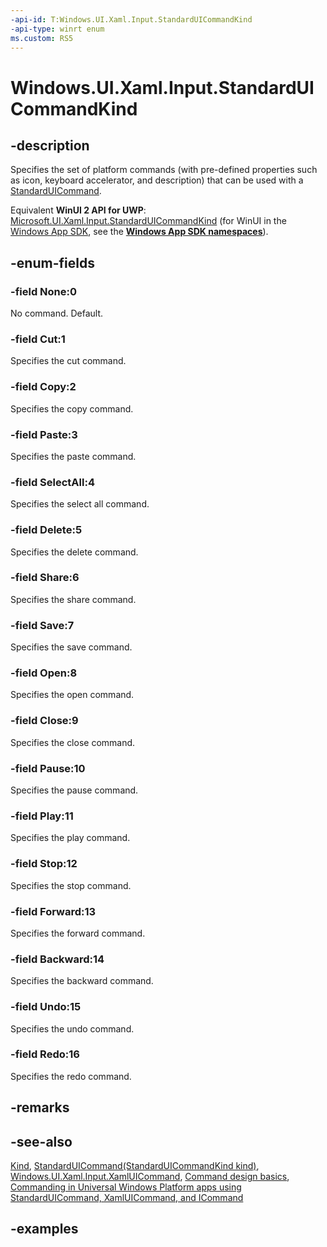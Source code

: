 ```yaml
---
-api-id: T:Windows.UI.Xaml.Input.StandardUICommandKind
-api-type: winrt enum
ms.custom: RS5
---
```


<!-- Enumeration syntax.
public enum StandardUICommandKind : int 
-->

# Windows.UI.Xaml.Input.StandardUICommandKind

## -description

Specifies the set of platform commands (with pre-defined properties such as icon, keyboard accelerator, and description) that can be used with a [StandardUICommand](standarduicommand.md).

Equivalent **WinUI 2 API for UWP**: [Microsoft.UI.Xaml.Input.StandardUICommandKind](/windows/winui/api/microsoft.ui.xaml.input.standarduicommandkind) (for WinUI in the [Windows App SDK](/windows/apps/windows-app-sdk/), see the **[Windows App SDK namespaces](/windows/windows-app-sdk/api/winrt/)**).

## -enum-fields

### -field None:0

No command.  Default.

### -field Cut:1

Specifies the cut command.

### -field Copy:2

Specifies the copy command.

### -field Paste:3

Specifies the paste command.

### -field SelectAll:4

Specifies the select all command.

### -field Delete:5

Specifies the delete command.

### -field Share:6

Specifies the share command.

### -field Save:7

Specifies the save command.

### -field Open:8

Specifies the open command.

### -field Close:9

Specifies the close command.

### -field Pause:10

Specifies the pause command.

### -field Play:11

Specifies the play command.

### -field Stop:12

Specifies the stop command.

### -field Forward:13

Specifies the forward command.

### -field Backward:14

Specifies the backward command.

### -field Undo:15

Specifies the undo command.

### -field Redo:16

Specifies the redo command.

## -remarks

## -see-also

[Kind](standarduicommand_kind.md), [StandardUICommand(StandardUICommandKind kind)](standarduicommand_standarduicommand_1550060345.md), [Windows.UI.Xaml.Input.XamlUICommand](xamluicommand.md), [Command design basics](/windows/uwp/layout/commanding-basics), [Commanding in Universal Windows Platform apps using StandardUICommand, XamlUICommand, and ICommand](/windows/uwp/design/controls-and-patterns/commanding)

## -examples
